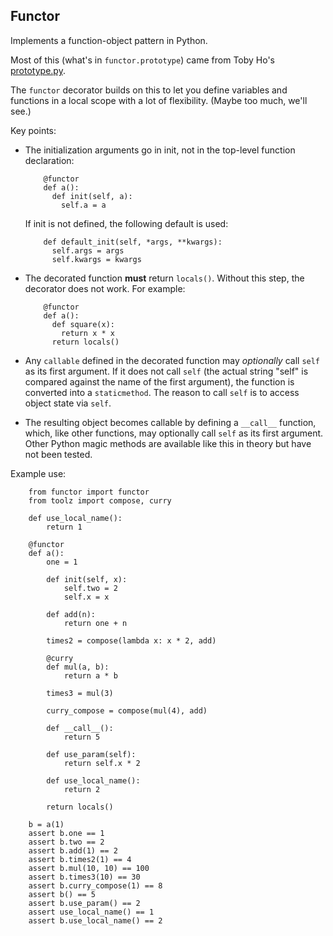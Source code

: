 Functor
-------

Implements a function-object pattern in Python. 

Most of this (what's in `functor.prototype`) came from Toby Ho's [prototype.py](https://github.com/airportyh/misc/tree/master/prototype.py).

The `functor` decorator builds on this to let you define variables and functions in a local scope with a lot of flexibility. (Maybe too much, we'll see.)

Key points:

- The initialization arguments go in init, not in the top-level function declaration:
  ```
      @functor
      def a():
        def init(self, a):
          self.a = a
  ```

  If init is not defined, the following default is used: 

  ```
      def default_init(self, *args, **kwargs):
        self.args = args
        self.kwargs = kwargs
  ```
- The decorated function **must** return `locals()`. Without this step, the decorator does not work. For example:

  ```
      @functor
      def a():
        def square(x):
          return x * x
        return locals()
  ```
- Any `callable` defined in the decorated function may *optionally* call `self` as its first argument. If it does not call `self` (the actual string "self" is compared against the name of the first argument), the function is converted into a `staticmethod`. The reason to call `self` is to access object state via `self`.
- The resulting object becomes callable by defining a `__call__` function, which, like other functions, may optionally call `self` as its first argument. Other Python magic methods are available like this in theory but have not been tested. 

Example use: 

```
    from functor import functor
    from toolz import compose, curry

    def use_local_name():
        return 1
      
    @functor
    def a():
        one = 1 
        
        def init(self, x):
            self.two = 2
            self.x = x
            
        def add(n):
            return one + n
        
        times2 = compose(lambda x: x * 2, add)
        
        @curry
        def mul(a, b):
            return a * b
        
        times3 = mul(3)
        
        curry_compose = compose(mul(4), add)
        
        def __call__():
            return 5
        
        def use_param(self):
            return self.x * 2
        
        def use_local_name():
            return 2
            
        return locals()

    b = a(1)
    assert b.one == 1
    assert b.two == 2
    assert b.add(1) == 2
    assert b.times2(1) == 4
    assert b.mul(10, 10) == 100
    assert b.times3(10) == 30
    assert b.curry_compose(1) == 8
    assert b() == 5
    assert b.use_param() == 2
    assert use_local_name() == 1
    assert b.use_local_name() == 2
```

